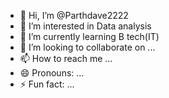 - 👋 Hi, I’m @Parthdave2222
- 👀 I’m interested in Data analysis
- 🌱 I’m currently learning B tech(IT)
- 💞️ I’m looking to collaborate on ...
- 📫 How to reach me ...
- 😄 Pronouns: ...
- ⚡ Fun fact: ...

<!---
Parthdave2222/Parthdave2222 is a ✨ special ✨ repository because its `README.md` (this file) appears on your GitHub profile.
You can click the Preview link to take a look at your changes.
--->
